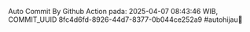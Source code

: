Auto Commit By Github Action pada: 2025-04-07 08:43:46 WIB, COMMIT_UUID 8fc4d6fd-8926-44d7-8377-0b044ce252a9 #autohijau🗿
